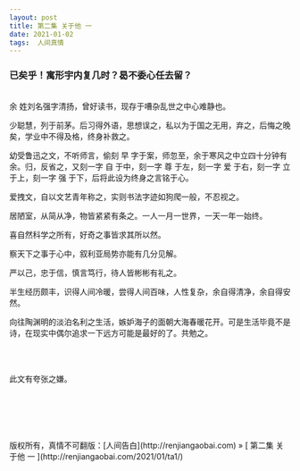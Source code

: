 ```yaml
---
layout: post  
title: 第二集 关于他 一 
date: 2021-01-02  
tags:  人间真情
---
```

### 已矣乎！寓形宇内复几时？曷不委心任去留？  
         
<br/> 
余 姓刘名强字清扬，曾好读书，现存于嘈杂乱世之中心难静也。  

少聪慧，列于前茅。后习得外语，思想误之，私以为于国之无用，弃之，后悔之晚矣，学业中不得及格，终身补救之。  

幼受鲁迅之文，不听师言，偷刻 早 字于案，师忽至，余于寒风之中立四十分钟有余。归，反省之，又刻一字 自 于中，刻一字 尊 于左，刻一字 爱 于右，刻一字 立 于上，刻一字 强 于下，后将此设为终身之言铭于心。  

爱拽文，自以文艺青年称之，实则书法字迹如狗爬一般，不忍视之。  

居陋室，从简从净，物皆紧紧有条之。一人一月一世界，一天一年一始终。  

喜自然科学之所有，好奇之事皆求其所以然。  

察天下之事于心中，叙利亚局势亦能有几分见解。  

严以己，忠于信，慎言笃行，待人皆彬彬有礼之。  

半生经历颇丰，识得人间冷暖，尝得人间百味，人性复杂，余自得清净，余自得安然。  

向往陶渊明的淡泊名利之生活，嫉妒海子的面朝大海春暖花开。可是生活毕竟不是诗，在现实中偶尔追求一下远方可能是最好的了。共勉之。  

<br/> 
<br/> 


此文有夸张之嫌。

<br/> 
<br/> 
<br/> 
<br/> 
<br/> 
版权所有，真情不可翻版：[人间告白](http://renjiangaobai.com) » [ 第二集 关于他 一 ](http://renjiangaobai.com/2021/01/ta1/)  
<br/>